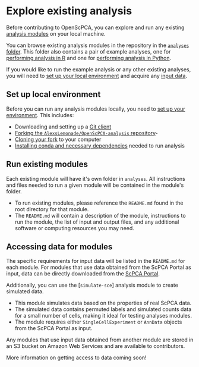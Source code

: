 # Explore existing analysis

Before contributing to OpenScPCA, you can explore and run any existing [analysis modules](../contributing-to-analyses/analysis-modules/index.md) on your local machine.

You can browse existing analysis modules in the repository in the [`analyses` folder](https://github.com/AlexsLemonade/OpenScPCA-analysis/tree/main/analyses).
This folder also contains a pair of example analyses, one for [performing analysis in R](https://github.com/AlexsLemonade/OpenScPCA-analysis/tree/main/analyses/hello-R) and one for [performing analysis in Python](https://github.com/AlexsLemonade/OpenScPCA-analysis/tree/main/analyses/hello-python).

If you would like to run the example analysis or any other existing analyses, you will need to [set up your local environment](#set-up-local-environment) and acquire any [input data](#accessing-data-for-modules).

## Set up local environment

Before you can run any analysis modules locally, you need to [set up your environment](../technical-setup/index.md).
This includes:

- Downloading and setting up a [Git client](../technical-setup/install-a-git-client.md)
- [Forking the `AlexsLemonade/OpenScPCA-analysis` repository](../technical-setup/fork-the-repo.md)-
- [Cloning your fork](../technical-setup/clone-the-repo.md) to your computer
- [Installing conda and necessary dependencies](../technical-setup/environment-setup/index.md) needed to run analysis

## Run existing modules

Each existing module will have it's own folder in `analyses`.
All instructions and files needed to run a given module will be contained in the module's folder.

- To run existing modules, please reference the `README.md` found in the root directory for that module.
- The `README.md` will contain a description of the module, instructions to run the module, the list of input and output files, and any additional software or computing resources you may need.

## Accessing data for modules

The specific requirements for input data will be listed in the `README.md` for each module.
For modules that use data obtained from the ScPCA Portal as input, data can be directly downloaded from the [ScPCA Portal](https://scpca.alexslemonade.org/).

Additionally, you can use the [`simulate-sce`] analysis module to create simulated data.

- This module simulates data based on the properties of real ScPCA data.
- The simulated data contains permuted labels and simulated counts data for a small number of cells, making it ideal for testing analyses modules.
- The module requires either `SingleCellExperiment` or `AnnData` objects from the ScPCA Portal as input.

Any modules that use input data obtained from another module are stored in an S3 bucket on Amazon Web Services and are available to contributors.
<!--TODO: Fill in with link to getting access to data-->
More information on getting access to data coming soon!
